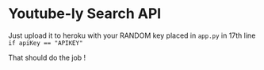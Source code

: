 # Youtube-ly Search API

Just upload it to heroku with your RANDOM key placed in `app.py` in 17th line `if apiKey == "APIKEY"`

That should do the job !
